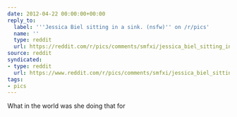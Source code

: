 ```yaml
---
date: 2012-04-22 00:00:00+00:00
reply_to:
  label: '''Jessica Biel sitting in a sink. (nsfw)'' on /r/pics'
  name: ''
  type: reddit
  url: https://reddit.com/r/pics/comments/smfxi/jessica_biel_sitting_in_a_sink_nsfw/
source: reddit
syndicated:
- type: reddit
  url: https://www.reddit.com/r/pics/comments/smfxi/jessica_biel_sitting_in_a_sink_nsfw/c4f7hkw/
tags:
- pics
---
```


What in the world was she doing that for